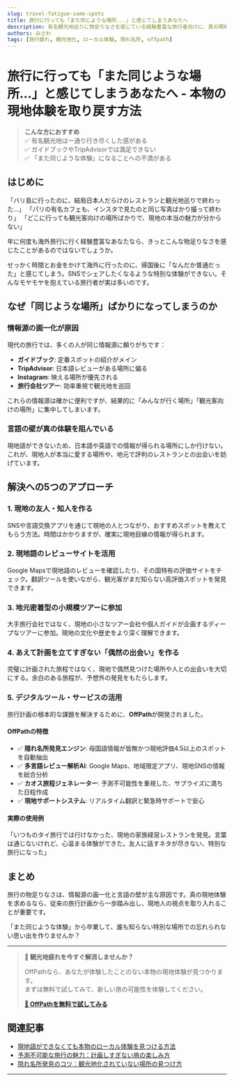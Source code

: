```yaml
---
slug: travel-fatigue-same-spots
title: 旅行に行っても「また同じような場所...」と感じてしまうあなたへ
description: 有名観光地巡りに物足りなさを感じている経験豊富な旅行者向けに、真の現地体験を見つける方法をご紹介します。
authors: みさわ
tags: [旅行疲れ, 観光地化, ローカル体験, 隠れ名所, offpath]
---
```


# 旅行に行っても「また同じような場所...」と感じてしまうあなたへ - 本物の現地体験を取り戻す方法

> **こんな方におすすめ**  
> ✅ 有名観光地は一通り行き尽くした感がある  
> ✅ ガイドブックやTripAdvisorでは満足できない  
> ✅ 「また同じような体験」になることへの不満がある  

## はじめに

「バリ島に行ったのに、結局日本人だらけのレストランと観光地巡りで終わった...」
「パリの有名カフェも、インスタで見たのと同じ写真ばかり撮って終わり」
「どこに行っても観光客向けの場所ばかりで、現地の本当の魅力が分からない」

年に何度も海外旅行に行く経験豊富なあなたなら、きっとこんな物足りなさを感じたことがあるのではないでしょうか。

せっかく時間とお金をかけて海外に行ったのに、帰国後に「なんだか普通だった」と感じてしまう。SNSでシェアしたくなるような特別な体験ができない。そんなモヤモヤを抱えている旅行者が実は多いのです。

## なぜ「同じような場所」ばかりになってしまうのか

### 情報源の画一化が原因

現代の旅行では、多くの人が同じ情報源に頼りがちです：

- **ガイドブック**: 定番スポットの紹介がメイン
- **TripAdvisor**: 日本語レビューがある場所に偏る
- **Instagram**: 映える場所が優先される
- **旅行会社ツアー**: 効率重視で観光地を巡回

これらの情報源は確かに便利ですが、結果的に「みんなが行く場所」「観光客向けの場所」に集中してしまいます。

### 言語の壁が真の体験を阻んでいる

現地語ができないため、日本語や英語での情報が得られる場所にしか行けない。これが、現地人が本当に愛する場所や、地元で評判のレストランとの出会いを妨げています。

## 解決への5つのアプローチ

### 1. 現地の友人・知人を作る

SNSや言語交換アプリを通じて現地の人とつながり、おすすめスポットを教えてもらう方法。時間はかかりますが、確実に現地目線の情報が得られます。

### 2. 現地語のレビューサイトを活用

Google Mapsで現地語のレビューを確認したり、その国特有の評価サイトをチェック。翻訳ツールを使いながら、観光客がまだ知らない高評価スポットを発見できます。

### 3. 地元密着型の小規模ツアーに参加

大手旅行会社ではなく、現地の小さなツアー会社や個人ガイドが企画するディープなツアーに参加。現地の文化や歴史をより深く理解できます。

### 4. あえて計画を立てすぎない「偶然の出会い」を作る

完璧に計画された旅程ではなく、現地で偶然見つけた場所や人との出会いを大切にする。余白のある旅程が、予想外の発見をもたらします。

### 5. デジタルツール・サービスの活用

旅行計画の根本的な課題を解決するために、**OffPath**が開発されました。

#### OffPathの特徴
- ✅ **隠れ名所発見エンジン**: 母国語情報が皆無かつ現地評価4.5以上のスポットを自動抽出
- ✅ **多言語レビュー解析AI**: Google Maps、地域限定アプリ、現地SNSの情報を総合分析
- ✅ **カオス旅程ジェネレーター**: 予測不可能性を重視した、サプライズに満ちた日程作成
- ✅ **現地サポートシステム**: リアルタイム翻訳と緊急時サポートで安心

#### 実際の使用例
「いつものタイ旅行では行けなかった、現地の家族経営レストランを発見。言葉は通じないけれど、心温まる体験ができた。友人に話すネタが尽きない、特別な旅行になった」

## まとめ

旅行の物足りなさは、情報源の画一化と言語の壁が主な原因です。真の現地体験を求めるなら、従来の旅行計画から一歩踏み出し、現地人の視点を取り入れることが重要です。

「また同じような体験」から卒業して、誰も知らない特別な場所での忘れられない思い出を作りませんか？

---

> **🌟 観光地疲れを今すぐ解消しませんか？**  
> 
> OffPathなら、あなたが体験したことのない本物の現地体験が見つかります。  
> まずは無料で試してみて、新しい旅の可能性を体験してください。
> 
> **[📱 OffPathを無料で試してみる](#)**

## 関連記事
- [現地語ができなくても本物のローカル体験を見つける方法](#)
- [予測不可能な旅行の魅力：計画しすぎない旅の楽しみ方](#)
- [隠れ名所発見のコツ：観光地化されていない場所の見つけ方](#)

---